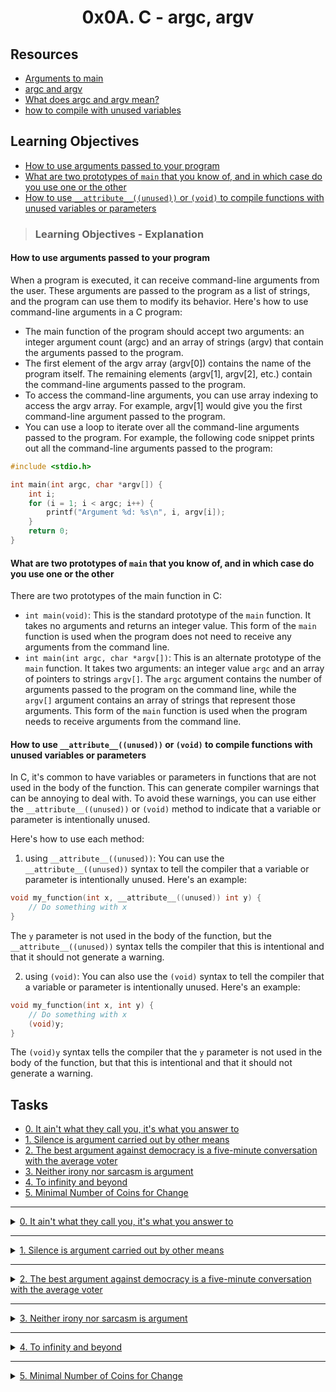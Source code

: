 
<!--
<b align="center">
<img src="" alt="" />
</b>
-->

<h1 align="center">0x0A. C - argc, argv</h1>

## Resources
- [Arguments to main](https://publications.gbdirect.co.uk//c_book/chapter10/arguments_to_main.html)
- [argc and argv](https://publications.gbdirect.co.uk//c_book/chapter10/argc_and_argv.html)
- [What does argc and argv mean?](https://www.youtube.com/watch?v=4Qy7JhDkhxI)
- [how to compile with unused variables](https://stackoverflow.com/questions/142508/how-do-i-check-code-for-unreferenced-variables-and-functions-using-gcc)

## Learning Objectives
- [How to use arguments passed to your program](#how-to-use-arguments-passed-to-your-program)
- [What are two prototypes of `main` that you know of, and in which case do you use one or the other](#what-are-two-prototypes-of-main-that-you-know-of-and-in-which-case-do-you-use-one-or-the-other)
- [How to use `__attribute__((unused))` or `(void)` to compile functions with unused variables or parameters](#how-to-use-__attributeunused-or-void-to-compile-functions-with-unused-variables-or-parameters)

> ### Learning Objectives - Explanation

#### How to use arguments passed to your program

When a program is executed, it can receive command-line arguments from the user. These arguments are passed to the program as a list of strings, and the program can use them to modify its behavior. Here's how to use command-line arguments in a C program:

- The main function of the program should accept two arguments: an integer argument count (argc) and an array of strings (argv) that contain the arguments passed to the program.
- The first element of the argv array (argv[0]) contains the name of the program itself. The remaining elements (argv[1], argv[2], etc.) contain the command-line arguments passed to the program.
- To access the command-line arguments, you can use array indexing to access the argv array. For example, argv[1] would give you the first command-line argument passed to the program.
- You can use a loop to iterate over all the command-line arguments passed to the program. For example, the following code snippet prints out all the command-line arguments passed to the program:
```c
#include <stdio.h>

int main(int argc, char *argv[]) {
    int i;
    for (i = 1; i < argc; i++) {
        printf("Argument %d: %s\n", i, argv[i]);
    }
    return 0;
}
```

#### What are two prototypes of `main` that you know of, and in which case do you use one or the other

There are two prototypes of the main function in C:

- `int main(void)`: This is the standard prototype of the `main` function. It takes no arguments and returns an integer value. This form of the `main` function is used when the program does not need to receive any arguments from the command line.
- `int main(int argc, char *argv[])`: This is an alternate prototype of the `main` function. It takes two arguments: an integer value `argc` and an array of pointers to strings `argv[]`. The `argc` argument contains the number of arguments passed to the program on the command line, while the `argv[]` argument contains an array of strings that represent those arguments. This form of the `main` function is used when the program needs to receive arguments from the command line.


#### How to use `__attribute__((unused))` or `(void)` to compile functions with unused variables or parameters

In C, it's common to have variables or parameters in functions that are not used in the body of the function. This can generate compiler warnings that can be annoying to deal with. To avoid these warnings, you can use either the `__attribute__((unused))` or `(void)` method to indicate that a variable or parameter is intentionally unused.

Here's how to use each method:

1. using `__attribute__((unused))`:
You can use the `__attribute__((unused))` syntax to tell the compiler that a variable or parameter is intentionally unused. Here's an example:
```c
void my_function(int x, __attribute__((unused)) int y) {
    // Do something with x
}
```
The `y` parameter is not used in the body of the function, but the `__attribute__((unused))` syntax tells the compiler that this is intentional and that it should not generate a warning.

2. using `(void)`:
You can also use the `(void)` syntax to tell the compiler that a variable or parameter is intentionally unused. Here's an example:
```c
void my_function(int x, int y) {
    // Do something with x
    (void)y;
}
```
The `(void)y` syntax tells the compiler that the `y` parameter is not used in the body of the function, but that this is intentional and that it should not generate a warning.

## Tasks

- [0. It ain't what they call you, it's what you answer to](./0-whatsmyname.c)
- [1. Silence is argument carried out by other means](./1-args.c)
- [2. The best argument against democracy is a five-minute conversation with the average voter](./2-args.c)
- [3. Neither irony nor sarcasm is argument](./3-mul.c)
- [4. To infinity and beyond](./4-add.c)
- [5. Minimal Number of Coins for Change](./100-change.c)

---

<details>
<summary><a href="./0-whatsmyname.c">0. It ain't what they call you, it's what you answer to</a></summary>

### Task 0

<img src="./imgs/0-whatsmyname.png" alt="0-whatsmyname.png" />

> Compiled with: `gcc -Wall -pedantic -Werror -Wextra 0-whatsmyname.c -o 0-whatsmyname`

> Output:
> ```
> $ ./0-whatsmyname
> ./0-whatsmyname
> $ mv 0-whatsmyname mynameis
> $ ./mynameis
> ./mynameis
> ```

</details>

---

<details>
<summary><a href="./1-args.c">1. Silence is argument carried out by other means</a></summary>

### Task 1

<img src="./imgs/1-args.png" alt="1-args.png" />

> Compiled with: `gcc -Wall -pedantic -Werror -Wextra 1-args.c -o 1-args`

> Output:
> ```
> $ ./1-args
> 0
> $ ./1-args You can do anything, but not everything.
> 7
> $ ./1-args Betty Holberton
> 2
> ```

</details>

---

<details>
<summary><a href="./2-args.c">2. The best argument against democracy is a five-minute conversation with the average voter</a></summary>

### Task 2

<img src="./imgs/2-args.png" alt="2-args.png" />

> Compiled with: `gcc -Wall -pedantic -Werror -Wextra 2-args.c -o 2-args`

> Output:
> ```
> $ ./1-args
> ./1-args
> $ ./1-args You can do anything, but not everything.
> ./1-args
> You
> can
> do
> anything,
> but
> not
> everything.
> ```

</details>

---

<details>

<summary><a href="./3-mul.c">3. Neither irony nor sarcasm is argument</a></summary>

### Task 3

<img src="./imgs/3-mul.png" alt="3-mul.png" />

> Compiled with: `gcc -Wall -pedantic -Werror -Wextra 3-mul.c -o 3-mul`
  
> Output:
> ```
> $ ./3-mul 2 3
> 6
> $ ./3-mul 2 -3
> -6
> $ ./3-mul 2 0
> 0
> $ ./3-mul 245 3245
> 794325
> $ ./3-mul 0 3245
> 0
> $ ./3-mul
> Error
> $ ./3-mul 1 2 3
> Error
> ```

</details>

---

<details>

<summary><a href="./4-add.c">4. To infinity and beyond</a></summary>

### Task 4

<img src="./imgs/4-add.png" alt="4-add.png" />

> Compiled with: `gcc -Wall -pedantic -Werror -Wextra 4-add.c -o 4-add`
  
> Output:
> ```
> $ ./4-add 1 1
> 2
> $ ./4-add 1 10 100 1000
> 1111
> $ ./4-add 1 2 3 e 4 5
> Error
> $ ./4-add 1 2 3 4 5 hola 6
> Error
> $ ./4-add
> 0
> ```

</details>

---

<details>

<summary><a href="./100-change.c">5. Minimal Number of Coins for Change</a></summary>

### Task 5

<img src="./imgs/100-change.png" alt="100-change.png" />

> Compiled with: `gcc -Wall -pedantic -Werror -Wextra 100-change.c -o 100-change`
> 
> Output:
> ```
> $ ./100-change
> Error
> $ ./100-change 10
> 1
> $ ./100-change 100
> 4
> $ ./100-change 101
> 5
> $ ./100-change 13
> 3
> ```

</details>
